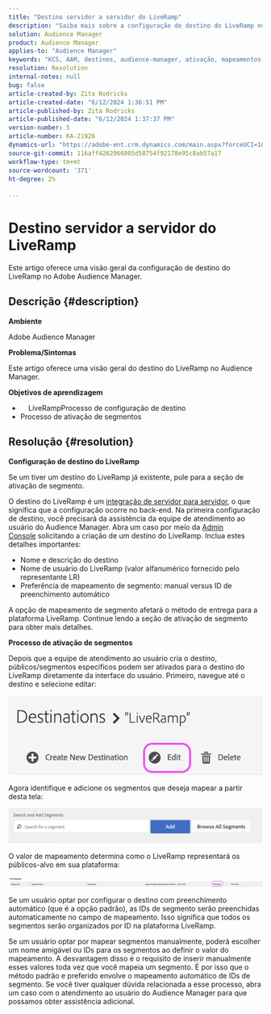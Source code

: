 ```yaml
---
title: "Destino servidor a servidor do LiveRamp"
description: "Saiba mais sobre a configuração de destino do LiveRamp no Adobe Audience Manager."
solution: Audience Manager
product: Audience Manager
applies-to: "Audience Manager"
keywords: "KCS, AAM, destinos, audience-manager, ativação, mapeamentos, S2S, servidor para servidor"
resolution: Resolution
internal-notes: null
bug: false
article-created-by: Zita Rodricks
article-created-date: "6/12/2024 1:36:51 PM"
article-published-by: Zita Rodricks
article-published-date: "6/12/2024 1:37:37 PM"
version-number: 5
article-number: KA-21926
dynamics-url: "https://adobe-ent.crm.dynamics.com/main.aspx?forceUCI=1&pagetype=entityrecord&etn=knowledgearticle&id=857a98cd-c028-ef11-840b-000d3a372703"
source-git-commit: 116aff4262966005d58754f92178e95c8ab57a17
workflow-type: tm+mt
source-wordcount: '371'
ht-degree: 2%

---
```


# Destino servidor a servidor do LiveRamp


Este artigo oferece uma visão geral da configuração de destino do LiveRamp no Adobe Audience Manager.

## Descrição {#description}


<b>Ambiente</b>

Adobe Audience Manager

<b>Problema/Sintomas</b>

Este artigo oferece uma visão geral do destino do LiveRamp no Audience Manager.

<b>Objetivos de aprendizagem</b>

- &#x200B;&#x200B;&#x200B; &#x200B; &#x200B; &#x200B; &#x200B;LiveRampProcesso de configuração de destino
- Processo de ativação de segmentos



## Resolução {#resolution}


<b>Configuração de destino do LiveRamp</b>

Se um tiver um destino do LiveRamp já existente, pule para a seção de ativação de segmento. 

O destino do LiveRamp é um [integração de servidor para servidor](https://experienceleague.adobe.com/docs/audience-manager/user-guide/features/destinations/device-based/device-based-destinations-list.html?lang=en), o que significa que a configuração ocorre no back-end. Na primeira configuração de destino, você precisará da assistência da equipe de atendimento ao usuário do Audience Manager. Abra um caso por meio da [Admin Console](https://adminconsole.adobe.com/) solicitando a criação de um destino do LiveRamp. Inclua estes detalhes importantes:

- Nome e descrição do destino
- Nome de usuário do LiveRamp (valor alfanumérico fornecido pelo representante LR)
- Preferência de mapeamento de segmento: manual versus ID de preenchimento automático


A opção de mapeamento de segmento afetará o método de entrega para a plataforma LiveRamp. Continue lendo a seção de ativação de segmento para obter mais detalhes.



<b>Processo de ativação de segmentos</b>

Depois que a equipe de atendimento ao usuário cria o destino, públicos/segmentos específicos podem ser ativados para o destino do LiveRamp diretamente da interface do usuário. Primeiro, navegue até o destino e selecione editar:

![](assets/bd9e9cba-89e3-ed11-a7c7-6045bd0065b6.png)



Agora identifique e adicione os segmentos que deseja mapear a partir desta tela:

![](assets/d96041d3-89e3-ed11-a7c7-6045bd0065b6.png)

O valor de mapeamento determina como o LiveRamp representará os públicos-alvo em sua plataforma: 

![](assets/75158bf1-89e3-ed11-a7c7-6045bd0065b6.png)

Se um usuário optar por configurar o destino com preenchimento automático (que é a opção padrão), as IDs de segmento serão preenchidas automaticamente no campo de mapeamento. Isso significa que todos os segmentos serão organizados por ID na plataforma LiveRamp.

Se um usuário optar por mapear segmentos manualmente, poderá escolher um nome amigável ou IDs para os segmentos ao definir o valor do mapeamento. A desvantagem disso é o requisito de inserir manualmente esses valores toda vez que você mapeia um segmento. É por isso que o método padrão e preferido envolve o mapeamento automático de IDs de segmento. Se você tiver qualquer dúvida relacionada a esse processo, abra um caso com o atendimento ao usuário do Audience Manager para que possamos obter assistência adicional.
